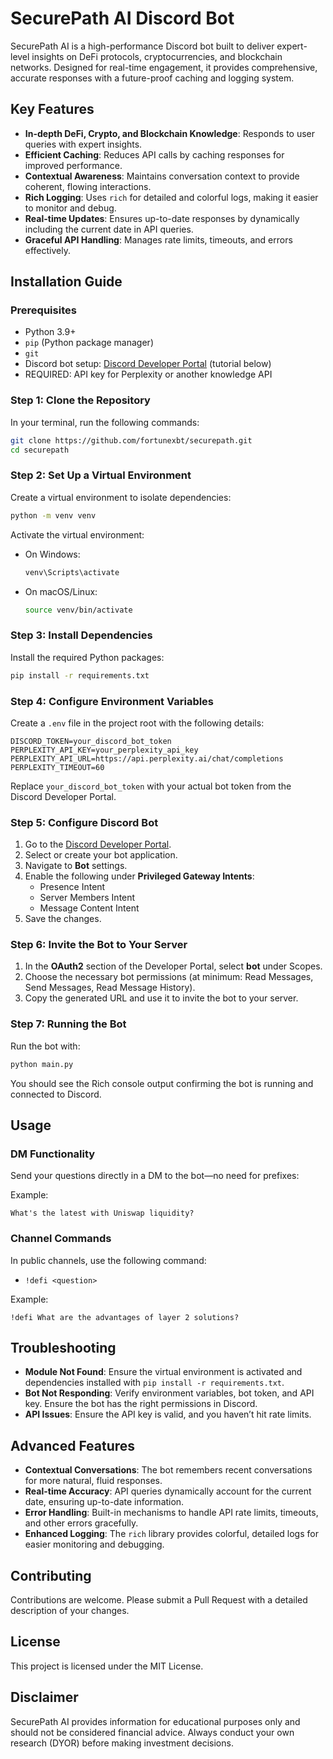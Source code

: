 # SecurePath AI Discord Bot

SecurePath AI is a high-performance Discord bot built to deliver expert-level insights on DeFi protocols, cryptocurrencies, and blockchain networks. Designed for real-time engagement, it provides comprehensive, accurate responses with a future-proof caching and logging system.

## Key Features

- **In-depth DeFi, Crypto, and Blockchain Knowledge**: Responds to user queries with expert insights.
- **Efficient Caching**: Reduces API calls by caching responses for improved performance.
- **Contextual Awareness**: Maintains conversation context to provide coherent, flowing interactions.
- **Rich Logging**: Uses `rich` for detailed and colorful logs, making it easier to monitor and debug.
- **Real-time Updates**: Ensures up-to-date responses by dynamically including the current date in API queries.
- **Graceful API Handling**: Manages rate limits, timeouts, and errors effectively.

## Installation Guide

### Prerequisites

- Python 3.9+
- `pip` (Python package manager)
- `git`
- Discord bot setup: [Discord Developer Portal](https://discord.com/developers/applications) (tutorial below)
- REQUIRED: API key for Perplexity or another knowledge API

### Step 1: Clone the Repository

In your terminal, run the following commands:
```bash
git clone https://github.com/fortunexbt/securepath.git
cd securepath
```

### Step 2: Set Up a Virtual Environment

Create a virtual environment to isolate dependencies:
```bash
python -m venv venv
```

Activate the virtual environment:
- On Windows:
  ```bash
  venv\Scripts\activate
  ```
- On macOS/Linux:
  ```bash
  source venv/bin/activate
  ```

### Step 3: Install Dependencies

Install the required Python packages:
```bash
pip install -r requirements.txt
```

### Step 4: Configure Environment Variables

Create a `.env` file in the project root with the following details:
```
DISCORD_TOKEN=your_discord_bot_token
PERPLEXITY_API_KEY=your_perplexity_api_key
PERPLEXITY_API_URL=https://api.perplexity.ai/chat/completions
PERPLEXITY_TIMEOUT=60
```

Replace `your_discord_bot_token` with your actual bot token from the Discord Developer Portal.

### Step 5: Configure Discord Bot

1. Go to the [Discord Developer Portal](https://discord.com/developers/applications).
2. Select or create your bot application.
3. Navigate to **Bot** settings.
4. Enable the following under **Privileged Gateway Intents**:
   - Presence Intent
   - Server Members Intent
   - Message Content Intent
5. Save the changes.

### Step 6: Invite the Bot to Your Server

1. In the **OAuth2** section of the Developer Portal, select **bot** under Scopes.
2. Choose the necessary bot permissions (at minimum: Read Messages, Send Messages, Read Message History).
3. Copy the generated URL and use it to invite the bot to your server.

### Step 7: Running the Bot

Run the bot with:
```bash
python main.py
```

You should see the Rich console output confirming the bot is running and connected to Discord.

## Usage

### DM Functionality

Send your questions directly in a DM to the bot—no need for prefixes:

Example:
```
What's the latest with Uniswap liquidity?
```

### Channel Commands

In public channels, use the following command:

- `!defi <question>`

Example:
```
!defi What are the advantages of layer 2 solutions?
```

## Troubleshooting

- **Module Not Found**: Ensure the virtual environment is activated and dependencies installed with `pip install -r requirements.txt`.
- **Bot Not Responding**: Verify environment variables, bot token, and API key. Ensure the bot has the right permissions in Discord.
- **API Issues**: Ensure the API key is valid, and you haven’t hit rate limits.

## Advanced Features

- **Contextual Conversations**: The bot remembers recent conversations for more natural, fluid responses.
- **Real-time Accuracy**: API queries dynamically account for the current date, ensuring up-to-date information.
- **Error Handling**: Built-in mechanisms to handle API rate limits, timeouts, and other errors gracefully.
- **Enhanced Logging**: The `rich` library provides colorful, detailed logs for easier monitoring and debugging.

## Contributing

Contributions are welcome. Please submit a Pull Request with a detailed description of your changes.

## License

This project is licensed under the MIT License.

## Disclaimer

SecurePath AI provides information for educational purposes only and should not be considered financial advice. Always conduct your own research (DYOR) before making investment decisions.